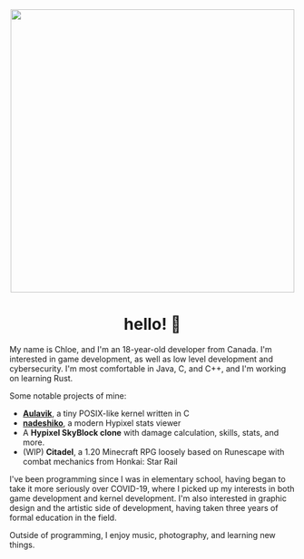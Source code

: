 <div id="header" align="center">
  <img src="https://media1.tenor.com/m/HsdvnhK5GgsAAAAd/kikis-delivery-service-plants.gif" width="500"/>

  <div><img src="https://komarev.com/ghpvc/?username=niqumu&style=flat-square&color=blue" alt=""/></div>

  <h1>
    hello! 🤍
  </h1>
</div>

My name is Chloe, and I'm an 18-year-old developer from Canada. I'm interested in game development, as well as low level development and cybersecurity. I'm most comfortable in Java, C, and C++, and I'm working on learning Rust.

Some notable projects of mine:
- **[Aulavik](https://github.com/niqumu/Aulavik)**, a tiny POSIX-like kernel written in C
- **[nadeshiko](https://nadeshiko.io)**, a modern Hypixel stats viewer
- A **Hypixel SkyBlock clone** with damage calculation, skills, stats, and more.
- (WIP) **Citadel**, a 1.20 Minecraft RPG loosely based on Runescape with combat mechanics from Honkai: Star Rail 

I've been programming since I was in elementary school, having began to take it more seriously over COVID-19, where I picked up my interests in both game development and kernel development. I'm also interested in graphic design and the artistic side of development, having taken three years of formal education in the field.

Outside of programming, I enjoy music, photography, and learning new things.
